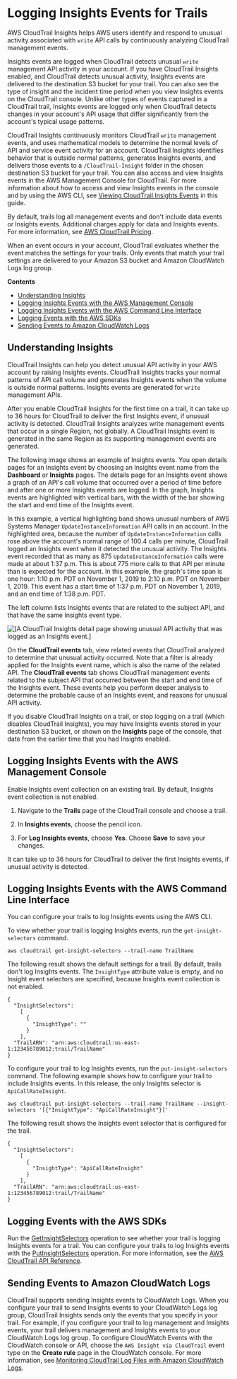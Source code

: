 # Logging Insights Events for Trails<a name="logging-insights-events-with-cloudtrail"></a>

AWS CloudTrail Insights helps AWS users identify and respond to unusual activity associated with `write` API calls by continuously analyzing CloudTrail management events\.

Insights events are logged when CloudTrail detects unusual `write` management API activity in your account\. If you have CloudTrail Insights enabled, and CloudTrail detects unusual activity, Insights events are delivered to the destination S3 bucket for your trail\. You can also see the type of insight and the incident time period when you view Insights events on the CloudTrail console\. Unlike other types of events captured in a CloudTrail trail, Insights events are logged only when CloudTrail detects changes in your account's API usage that differ significantly from the account's typical usage patterns\.

CloudTrail Insights continuously monitors CloudTrail `write` management events, and uses mathematical models to determine the normal levels of API and service event activity for an account\. CloudTrail Insights identifies behavior that is outside normal patterns, generates Insights events, and delivers those events to a `/CloudTrail-Insight` folder in the chosen destination S3 bucket for your trail\. You can also access and view Insights events in the AWS Management Console for CloudTrail\. For more information about how to access and view Insights events in the console and by using the AWS CLI, see [Viewing CloudTrail Insights Events](view-insights-events.md) in this guide\.

By default, trails log all management events and don't include data events or Insights events\. Additional charges apply for data and Insights events\. For more information, see [ AWS CloudTrail Pricing](https://aws.amazon.com/cloudtrail/pricing/)\.

When an event occurs in your account, CloudTrail evaluates whether the event matches the settings for your trails\. Only events that match your trail settings are delivered to your Amazon S3 bucket and Amazon CloudWatch Logs log group\.

**Contents**
+ [Understanding Insights](#insights-events-understanding)
+ [Logging Insights Events with the AWS Management Console](#insights-events-enable)
+ [Logging Insights Events with the AWS Command Line Interface](#insights-events-CLI-enable)
+ [Logging Events with the AWS SDKs](#insights-events-logging-SDK)
+ [Sending Events to Amazon CloudWatch Logs](#insights-events-logging-CWL)

## Understanding Insights<a name="insights-events-understanding"></a>

CloudTrail Insights can help you detect unusual API activity in your AWS account by raising Insights events\. CloudTrail Insights tracks your normal patterns of API call volume and generates Insights events when the volume is outside normal patterns\. Insights events are generated for `write` management APIs\.

After you enable CloudTrail Insights for the first time on a trail, it can take up to 36 hours for CloudTrail to deliver the first Insights event, if unusual activity is detected\. CloudTrail Insights analyzes write management events that occur in a single Region, not globally\. A CloudTrail Insights event is generated in the same Region as its supporting management events are generated\.

The following image shows an example of Insights events\. You open details pages for an Insights event by choosing an Insights event name from the **Dashboard** or **Insights** pages\. The details page for an Insights event shows a graph of an API's call volume that occurred over a period of time before and after one or more Insights events are logged\. In the graph, Insights events are highlighted with vertical bars, with the width of the bar showing the start and end time of the Insights event\.

In this example, a vertical highlighting band shows unusual numbers of AWS Systems Manager `UpdateInstanceInformation` API calls in an account\. In the highlighted area, because the number of `UpdateInstanceInformation` calls rose above the account's normal range of 100\.4 calls per minute, CloudTrail logged an Insights event when it detected the unusual activity\. The Insights event recorded that as many as 875 `UpdateInstanceInformation` calls were made at about 1:37 p\.m\. This is about 775 more calls to that API per minute than is expected for the account\. In this example, the graph's time span is one hour: 1:10 p\.m\. PDT on November 1, 2019 to 2:10 p\.m\. PDT on November 1, 2019\. This event has a start time of 1:37 p\.m\. PDT on November 1, 2019, and an end time of 1:38 p\.m\. PDT\.

The left column lists Insights events that are related to the subject API, and that have the same Insights event type\.

![\[A CloudTrail Insights detail page showing unusual API activity that was logged as an Insights event.\]](http://docs.aws.amazon.com/awscloudtrail/latest/userguide/images/insights_event_view.png)

On the **CloudTrail events** tab, view related events that CloudTrail analyzed to determine that unusual activity occurred\. Note that a filter is already applied for the Insights event name, which is also the name of the related API\. The **CloudTrail events** tab shows CloudTrail management events related to the subject API that occurred between the start and end time of the Insights event\. These events help you perform deeper analysis to determine the probable cause of an Insights event, and reasons for unusual API activity\.

If you disable CloudTrail Insights on a trail, or stop logging on a trail \(which disables CloudTrail Insights\), you may have Insights events stored in your destination S3 bucket, or shown on the **Insights** page of the console, that date from the earlier time that you had Insights enabled\.

## Logging Insights Events with the AWS Management Console<a name="insights-events-enable"></a>

Enable Insights event collection on an existing trail\. By default, Insights event collection is not enabled\.

1. Navigate to the **Trails** page of the CloudTrail console and choose a trail\.

1. In **Insights events**, choose the pencil icon\.

1. For **Log Insights events**, choose **Yes**\. Choose **Save** to save your changes\.

It can take up to 36 hours for CloudTrail to deliver the first Insights events, if unusual activity is detected\.

## Logging Insights Events with the AWS Command Line Interface<a name="insights-events-CLI-enable"></a>

You can configure your trails to log Insights events using the AWS CLI\.

To view whether your trail is logging Insights events, run the `get-insight-selectors` command\.

```
aws cloudtrail get-insight-selectors --trail-name TrailName
```

The following result shows the default settings for a trail\. By default, trails don't log Insights events\. The `InsightType` attribute value is empty, and no Insight event selectors are specified, because Insights event collection is not enabled\.

```
{
  "InsightSelectors": 
    [
      { 
        "InsightType": "" 
      }
    ], 
  "TrailARN": "arn:aws:cloudtrail:us-east-1:123456789012:trail/TrailName"
}
```

To configure your trail to log Insights events, run the `put-insight-selectors` command\. The following example shows how to configure your trail to include Insights events\. In this release, the only Insights selector is `ApiCallRateInsight`\.

```
aws cloudtrail put-insight-selectors --trail-name TrailName --insight-selectors '[{"InsightType": "ApiCallRateInsight"}]'
```

The following result shows the Insights event selector that is configured for the trail\.

```
{
  "InsightSelectors": 
    [
      {
        "InsightType": "ApiCallRateInsight"
      }
    ],
  "TrailARN": "arn:aws:cloudtrail:us-east-1:123456789012:trail/TrailName"
}
```

## Logging Events with the AWS SDKs<a name="insights-events-logging-SDK"></a>

Run the [GetInsightSelectors](https://docs.aws.amazon.com/awscloudtrail/latest/APIReference/API_GetInsightSelectors.html) operation to see whether your trail is logging Insights events for a trail\. You can configure your trails to log Insights events with the [PutInsightSelectors](https://docs.aws.amazon.com/awscloudtrail/latest/APIReference/API_PutInsightSelectors.html) operation\. For more information, see the [AWS CloudTrail API Reference](https://docs.aws.amazon.com/awscloudtrail/latest/APIReference/)\.

## Sending Events to Amazon CloudWatch Logs<a name="insights-events-logging-CWL"></a>

CloudTrail supports sending Insights events to CloudWatch Logs\. When you configure your trail to send Insights events to your CloudWatch Logs log group, CloudTrail Insights sends only the events that you specify in your trail\. For example, if you configure your trail to log management and Insights events, your trail delivers management and Insights events to your CloudWatch Logs log group\. To configure CloudWatch Events with the CloudWatch console or API, choose the `AWS Insight via CloudTrail` event type on the **Create rule** page in the CloudWatch console\. For more information, see [Monitoring CloudTrail Log Files with Amazon CloudWatch Logs](monitor-cloudtrail-log-files-with-cloudwatch-logs.md)\.